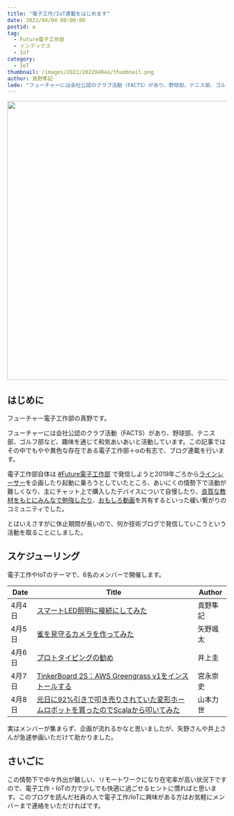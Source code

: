 ```yaml
---
title: "電子工作/IoT連載をはじめます"
date: 2022/04/04 00:00:00
postid: a
tag:
  - Future電子工作部
  - インデックス
  - IoT
category:
  - IoT
thumbnail: /images/2022/20220404a/thumbnail.png
author: 真野隼記
lede: "フューチャーには会社公認のクラブ活動（FACTS）があり、野球部、テニス部、ゴルフ部など、趣味を通じて和気あいあいと活動しています。この記事ではその中でもやや異色な存在である電子工作部＋αの有志で、ブログ連載を行います。"
---
```


<img src="/images/2022/20220404a/bulb-gffed9c0de_640.png" alt=""  width="600" height="640">

## はじめに

フューチャー電子工作部の真野です。

フューチャーには会社公認のクラブ活動（FACTS）があり、野球部、テニス部、ゴルフ部など、趣味を通じて和気あいあいと活動しています。この記事ではその中でもやや異色な存在である電子工作部＋αの有志で、ブログ連載を行います。

電子工作部自体は [#Future電子工作部](https://future-architect.github.io/tags/Future%E9%9B%BB%E5%AD%90%E5%B7%A5%E4%BD%9C%E9%83%A8/) で発信しようと2019年ごろから[ラインレーサー](https://future-architect.github.io/articles/20191018/)を企画したり起動に乗ろうとしていたところ、あいにくの情勢下で活動が難しくなり、主にチャット上で購入したデバイスについて自慢したり、[良質な教材をもとにみんなで勉強したり](https://speakerdeck.com/fumimaker/dian-zi-gong-zuo-falsetamefalsedian-qi-hui-lu-ji-chu-jiang-zuo)、[おもしろ動画](https://www.youtube.com/watch?v=1L_MBAwDqXc)を共有するといった緩い繋がりのコミュニティでした。

とはいえさすがに休止期間が長いので、何か技術ブログで発信していこうという活動を取ることにしました。

## スケジューリング

電子工作やIoTのテーマで、6名のメンバーで開催します。

| Date    | Title                           | Author   |
|---------|---------------------------------|----------|
| 4月4日  | [スマートLED照明に接続にしてみた](/articles/20220404b/) | 真野隼記 |
| 4月5日  | [雀を見守るカメラを作ってみた](/articles/20220405a/)    | 矢野颯太 |
| 4月6日  | [プロトタイピングの勧め](/articles/20220406a/)          | 井上圭   |
| 4月7日  | [TinkerBoard 2S：AWS Greengrass v1をインストールする](/articles/20220407a/) | 宮永崇史 |
| 4月8日  | [元日に92%引きで叩き売りされていた変形ホームロボットを買ったのでScalaから叩いてみた](/articles/20220408a/)  | 山本力世 |

実はメンバーが集まらず、企画が流れるかなと思いましたが、矢野さんや井上さんが急遽参画いただけて助かりました。

## さいごに

この情勢下で中々外出が難しい、リモートワークになり在宅率が高い状況下ですので、電子工作・IoTの力で少しでも快適に過ごせるヒントに慣ればと思います。このブログを読んだ社員の人で電子工作/IoTに興味がある方はお気軽にメンバーまで連絡をいただければです。
